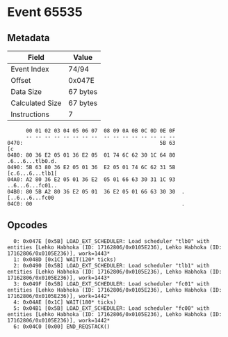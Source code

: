 # Event 65535

## Metadata

| Field           | Value    |
|-----------------|----------|
| Event Index     | 74/94    |
| Offset          | 0x047E   |
| Data Size       | 67 bytes |
| Calculated Size | 67 bytes |
| Instructions    | 7        |

```
      00 01 02 03 04 05 06 07  08 09 0A 0B 0C 0D 0E 0F
      -- -- -- -- -- -- -- --  -- -- -- -- -- -- -- --
0470:                                            5B 63                [c
0480: 80 36 E2 05 01 36 E2 05  01 74 6C 62 30 1C 64 80  .6...6...tlb0.d.
0490: 5B 63 80 36 E2 05 01 36  E2 05 01 74 6C 62 31 5B  [c.6...6...tlb1[
04A0: A2 80 36 E2 05 01 36 E2  05 01 66 63 30 31 1C 93  ..6...6...fc01..
04B0: 80 5B A2 80 36 E2 05 01  36 E2 05 01 66 63 30 30  .[..6...6...fc00
04C0: 00                                                .               
```

## Opcodes

```
  0: 0x047E [0x5B] LOAD_EXT_SCHEDULER: Load scheduler "tlb0" with entities [Lehko Habhoka (ID: 17162806/0x0105E236), Lehko Habhoka (ID: 17162806/0x0105E236)], work=1443*
  1: 0x048D [0x1C] WAIT(120* ticks)
  2: 0x0490 [0x5B] LOAD_EXT_SCHEDULER: Load scheduler "tlb1" with entities [Lehko Habhoka (ID: 17162806/0x0105E236), Lehko Habhoka (ID: 17162806/0x0105E236)], work=1443*
  3: 0x049F [0x5B] LOAD_EXT_SCHEDULER: Load scheduler "fc01" with entities [Lehko Habhoka (ID: 17162806/0x0105E236), Lehko Habhoka (ID: 17162806/0x0105E236)], work=1442*
  4: 0x04AE [0x1C] WAIT(180* ticks)
  5: 0x04B1 [0x5B] LOAD_EXT_SCHEDULER: Load scheduler "fc00" with entities [Lehko Habhoka (ID: 17162806/0x0105E236), Lehko Habhoka (ID: 17162806/0x0105E236)], work=1442*
  6: 0x04C0 [0x00] END_REQSTACK()
```
